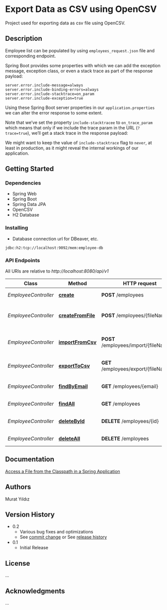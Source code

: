 # Export Data as CSV using OpenCSV
Project used for exporting data as csv file using OpenCSV.


## Description

Employee list can be populated by using `employees_request.json` file and corresponding endpoint.

Spring Boot provides some properties with which we can add the exception message, exception class, or even a stack trace as part of the response payload:

```
server.error.include-message=always
server.error.include-binding-errors=always
server.error.include-stacktrace=on_param
server.error.include-exception=true
```

Using these Spring Boot server properties in our `application.properties` we can alter the error response to some extent.

Note that we’ve set the property `include-stacktracee` to `on_trace_param` which means that only if we include the trace param in the URL (`?trace=true`), we’ll get a stack trace in the response payload:

We might want to keep the value of `include-stacktrace` flag to `never`, at least in production, as it might reveal the internal workings of our application.


## Getting Started

### Dependencies

* Spring Web
* Spring Boot
* Spring Data JPA
* OpenCSV
* H2 Database

### Installing

* Database connection url for DBeaver, etc.

```
jdbc:h2:tcp://localhost:9092/mem:employee-db
```

### API Endpoints

All URIs are relative to *http://localhost:8080/api/v1*

Class | Method                                                        | HTTP request         | Description
------------ |---------------------------------------------------------------|----------------------| -------------
*EmployeeController* | [**create**](http://localhost:8080/api/v1/employees)          | **POST** /employees  | Create an employee
*EmployeeController* | [**createFromFile**](http://localhost:8080/api/v1/employees/{fileName:.+}) | **POST** /employees/{fileName:.+} | Create employees from given JSON file
*EmployeeController* | [**importFromCsv**](http://localhost:8080/api/v1/employees/import/{fileName:.+}) | **POST** /employees/import/{fileName:.+} | Import employees from given CSV file
*EmployeeController* | [**exportToCsv**](http://localhost:8080/api/v1/employees/export/{fileName:.+})   | **GET** /employees/export/{fileName:.+} | Export employees to CSV file
*EmployeeController* | [**findByEmail**](http://localhost:8080/api/v1/employees/{email}) | **GET** /employees/{email} | Get employee by email
*EmployeeController* | [**findAll**](http://localhost:8080/api/v1/employees)         | **GET** /employees   | Get all employees
*EmployeeController* | [**deleteById**](http://localhost:8080/api/v1/employees/{id}) | **DELETE** /employees/{id} | Delete employee by id
*EmployeeController* | [**deleteAll**](http://localhost:8080/api/v1/employees)       | **DELETE** /employees | Delete all employees


## Documentation
[Access a File from the Classpath in a Spring Application](https://www.baeldung.com/spring-classpath-file-access#3-using-resourceloader)<br/>


## Authors
Murat Yıldız


## Version History

* 0.2
  * Various bug fixes and optimizations
  * See [commit change]() or See [release history]()
* 0.1
  * Initial Release


## License

...


## Acknowledgments
...